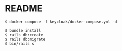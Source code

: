# README

```
$ docker compose -f keycloak/docker-compose.yml -d
```

```
$ bundle install
$ rails db:create
$ rails db:migrate
$ bin/rails s
```